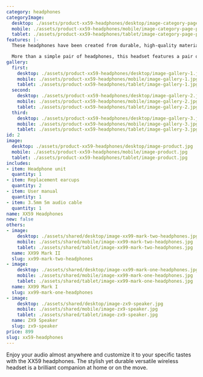```yaml
---
category: headphones
categoryImage:
  desktop: ./assets/product-xx59-headphones/desktop/image-category-page-preview.jpg
  mobile: ./assets/product-xx59-headphones/mobile/image-category-page-preview.jpg
  tablet: ./assets/product-xx59-headphones/tablet/image-category-page-preview.jpg
features: |-
  These headphones have been created from durable, high-quality materials tough enough to take anywhere. Its compact folding design fuses comfort and minimalist style making it perfect for travel. Flawless transmission is assured by the latest wireless technology engineered for audio synchronization with videos.

  More than a simple pair of headphones, this headset features a pair of built-in microphones for clear, hands-free calling when paired with a compatible smartphone. Controlling music and calls is also intuitive thanks to easy-access touch buttons on the earcups. Regardless of how you use the XX59 headphones, you can do so all day thanks to an impressive 30-hour battery life that can be rapidly recharged via USB-C.
gallery:
  first:
    desktop: ./assets/product-xx59-headphones/desktop/image-gallery-1.jpg
    mobile: ./assets/product-xx59-headphones/mobile/image-gallery-1.jpg
    tablet: ./assets/product-xx59-headphones/tablet/image-gallery-1.jpg
  second:
    desktop: ./assets/product-xx59-headphones/desktop/image-gallery-2.jpg
    mobile: ./assets/product-xx59-headphones/mobile/image-gallery-2.jpg
    tablet: ./assets/product-xx59-headphones/tablet/image-gallery-2.jpg
  third:
    desktop: ./assets/product-xx59-headphones/desktop/image-gallery-3.jpg
    mobile: ./assets/product-xx59-headphones/mobile/image-gallery-3.jpg
    tablet: ./assets/product-xx59-headphones/tablet/image-gallery-3.jpg
id: 2
image:
  desktop: ./assets/product-xx59-headphones/desktop/image-product.jpg
  mobile: ./assets/product-xx59-headphones/mobile/image-product.jpg
  tablet: ./assets/product-xx59-headphones/tablet/image-product.jpg
includes:
- item: Headphone unit
  quantity: 1
- item: Replacement earcups
  quantity: 2
- item: User manual
  quantity: 1
- item: 3.5mm 5m audio cable
  quantity: 1
name: XX59 Headphones
new: false
others:
- image:
    desktop: ./assets/shared/desktop/image-xx99-mark-two-headphones.jpg
    mobile: ./assets/shared/mobile/image-xx99-mark-two-headphones.jpg
    tablet: ./assets/shared/tablet/image-xx99-mark-two-headphones.jpg
  name: XX99 Mark II
  slug: xx99-mark-two-headphones
- image:
    desktop: ./assets/shared/desktop/image-xx99-mark-one-headphones.jpg
    mobile: ./assets/shared/mobile/image-xx99-mark-one-headphones.jpg
    tablet: ./assets/shared/tablet/image-xx99-mark-one-headphones.jpg
  name: XX99 Mark I
  slug: xx99-mark-one-headphones
- image:
    desktop: ./assets/shared/desktop/image-zx9-speaker.jpg
    mobile: ./assets/shared/mobile/image-zx9-speaker.jpg
    tablet: ./assets/shared/tablet/image-zx9-speaker.jpg
  name: ZX9 Speaker
  slug: zx9-speaker
price: 899
slug: xx59-headphones
---
```

Enjoy your audio almost anywhere and customize it to your specific tastes with the XX59 headphones. The stylish yet durable versatile wireless headset is a brilliant companion at home or on the move.